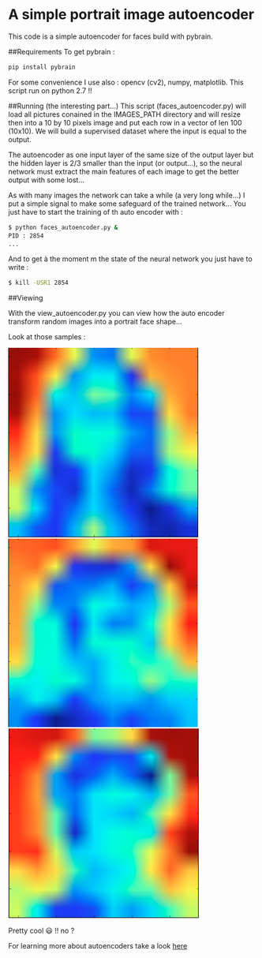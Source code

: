 # A simple portrait image autoencoder
This code is a simple autoencoder for faces build with pybrain.

##Requirements
To get pybrain : 
```bash
pip install pybrain
```

For some convenience I use also : opencv (cv2), numpy, matplotlib.
This script run on python 2.7 !!

##Running (the interesting part...)
This script (faces_autoencoder.py) will load all pictures conained in the IMAGES_PATH directory and 
will resize then into a 10 by 10 pixels image and put each row in a vector of len 100 (10x10).
We will build a supervised dataset where the input is equal to the output.

The autoencoder as one input layer of the same size of the output layer but the hidden layer 
is 2/3 smaller than the input (or output...), so the neural network must extract the main
features of each image to get the better output with some lost...

As with many images the network can take a while (a very long while...) I put a simple signal
to make some safeguard of the trained network...
You just have to start the training of th auto encoder with :
```bash
$ python faces_autoencoder.py &
PID : 2854
...
```
And to get à the moment m the state of the neural network you just have to write :
```bash
$ kill -USR1 2854
```

##Viewing

With the view_autoencoder.py you can view how the auto encoder transform random
images into a portrait face shape...

Look at those samples :

![sample female generation](sample.png "Sample female portrait generation")
![sample man generation](sample3.png "Sample man portrait generation")
![other sample generated](sample2.png "Other sample generated...")

Pretty cool :smiley: !! no ?

For learning more about autoencoders take a look [here](https://en.wikipedia.org/wiki/Autoencoder)
